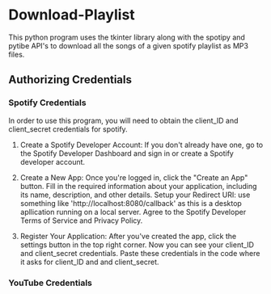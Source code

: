 # Download-Playlist
This python program uses the tkinter library along with the spotipy and pytibe API's to download all the songs of a given spotify playlist as MP3 files. 

## Authorizing Credentials

### Spotify Credentials
In order to use this program, you will need to obtain the client_ID and client_secret credentials for spotify. 

1. Create a Spotify Developer Account:
If you don't already have one, go to the Spotify Developer Dashboard and sign in or create a Spotify developer account.

2. Create a New App:
Once you're logged in, click the "Create an App" button.
Fill in the required information about your application, including its name, description, and other details.
Setup your Redirect URI: use something like 'http://localhost:8080/callback' as this is a desktop apllication running on a local server.
Agree to the Spotify Developer Terms of Service and Privacy Policy.

3. Register Your Application:
After you've created the app, click the settings button in the top right corner. Now you can see your client_ID and client_secret credentials. Paste these
credentials in the code where it asks for client_ID and and client_secret.

### YouTube Credentials









